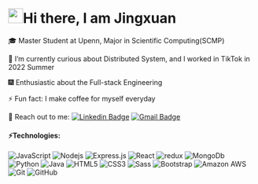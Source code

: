 <h1><img src="https://emojis.slackmojis.com/emojis/images/1531849430/4246/blob-sunglasses.gif?1531849430" width="30"/>Hi there, I am Jingxuan </h1>

🎓 Master Student at Upenn, Major in Scientific Computing(SCMP)

🔭 I’m currently curious about Distributed System, and I worked in TikTok in 2022 Summer

🎆 Enthusiastic about the Full-stack Engineering

⚡ Fun fact: I make coffee for myself everyday

👐 Reach out to me: [![Linkedin Badge](https://img.shields.io/badge/-JingxuanBao-blue?style=flat-square&logo=Linkedin&logoColor=white)](https://www.linkedin.com/in/jingxuanbao/)
[![Gmail Badge](https://img.shields.io/badge/-bjx@seas.upenn.edu-c14438?style=flat-square&logo=Gmail&logoColor=white)](mailto:bjx@seas.upenn.edu)


#### ⚡Technologies:
![JavaScript](https://img.shields.io/badge/-JavaScript-black?style=flat-square&logo=javascript)
![Nodejs](https://img.shields.io/badge/-Nodejs-black?style=flat-square&logo=Node.js)
![Express.js](https://img.shields.io/badge/-Express.js-black?style=flat-square&logo=Express)
![React](https://img.shields.io/badge/-React-black?style=flat-square&logo=react)
<img alt="redux" src="https://img.shields.io/badge/-Redux-764ABC?style=flat-square&logo=redux&logoColor=white" />
![MongoDb](https://img.shields.io/badge/-MongoDB-green?style=flat-square&logo=MongoDB)
![Python](https://img.shields.io/badge/-Python-black?style=flat-square&logo=Python)
![Java](https://img.shields.io/badge/-java-E34A86?style=flat-square&logo=java)
![HTML5](https://img.shields.io/badge/-HTML5-E34F26?style=flat-square&logo=html5&logoColor=white)
![CSS3](https://img.shields.io/badge/-CSS3-1572B6?style=flat-square&logo=css3)
<img alt="Sass" src="https://img.shields.io/badge/-Sass-CC6699?style=flat-square&logo=sass&logoColor=white" />
![Bootstrap](https://img.shields.io/badge/-Bootstrap-563D7C?style=flat-square&logo=bootstrap)
![Amazon AWS](https://img.shields.io/badge/Amazon%20AWS-232F3E?style=flat-square&logo=amazon-aws)
![Git](https://img.shields.io/badge/-Git-black?style=flat-square&logo=git)
![GitHub](https://img.shields.io/badge/-GitHub-181717?style=flat-square&logo=github)
